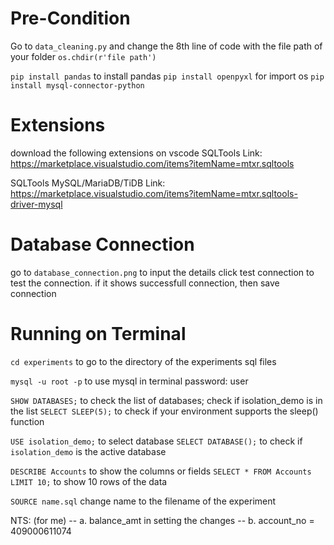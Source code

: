 # Pre-Condition

Go to `data_cleaning.py` and change the 8th line of code with the file path of your folder
`os.chdir(r'file path')`

`pip install pandas` to install pandas
`pip install openpyxl` for import os
`pip install mysql-connector-python`

# Extensions

download the following extensions on vscode
SQLTools
Link: https://marketplace.visualstudio.com/items?itemName=mtxr.sqltools

SQLTools MySQL/MariaDB/TiDB
Link: https://marketplace.visualstudio.com/items?itemName=mtxr.sqltools-driver-mysql

# Database Connection

go to `database_connection.png` to input the details
click test connection to test the connection. if it shows successfull connection, then save connection

# Running on Terminal

`cd experiments` to go to the directory of the experiments sql files

`mysql -u root -p` to use mysql in terminal
password: user

`SHOW DATABASES;` to check the list of databases; check if isolation_demo is in the list
`SELECT SLEEP(5);` to check if your environment supports the sleep() function

`USE isolation_demo;` to select database
`SELECT DATABASE();` to check if `isolation_demo` is the active database

`DESCRIBE Accounts` to show the columns or fields
`SELECT * FROM Accounts LIMIT 10;` to show 10 rows of the data

`SOURCE name.sql` change name to the filename of the experiment

NTS: (for me) 
-- a. balance_amt in setting the changes
-- b. account_no = 409000611074